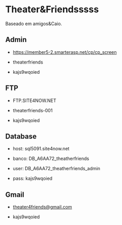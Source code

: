 # Theater&Friendsssss

Baseado em amigos&Caio.


## Admin

- https://member5-2.smarterasp.net/cp/cp_screen

- theaterfriends

- kajs9wqoied


## FTP

- FTP.SITE4NOW.NET

- theaterfriends-001

- kajs9wqoied


## Database

- host: sql5091.site4now.net

- banco: DB_A6AA72_theatherfriends

- user: DB_A6AA72_theatherfriends_admin

- pass: kajs9wqoied


## Gmail

- theater4friends@gmail.com

- kajs9wqoied
